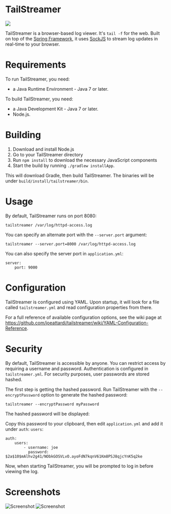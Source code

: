 TailStreamer
============

![](https://travis-ci.org/joeattardi/tailstreamer.svg?branch=master)

TailStreamer is a browser-based log viewer. It's `tail -f` for the web. Built on top of the [Spring Framework](https://github.com/spring-projects/spring-framework), it uses [SockJS](https://github.com/sockjs/sockjs-client) to stream log updates in real-time to your browser.

# Requirements
To run TailStreamer, you need:
* a Java Runtime Environment - Java 7 or later.

To build TailStreamer, you need:
* a Java Development Kit - Java 7 or later.
* Node.js.

# Building
1. Download and install Node.js
2. Go to your TailStreamer directory
3. Run `npm install` to download the necessary JavaScript components
4. Start the build by running `./gradlew installApp`.

This will download Gradle, then build TailStreamer. The binaries will be under `build/install/tailstreamer/bin`.

# Usage
By default, TailStreamer runs on port 8080:

    tailstreamer /var/log/httpd-access.log
    
You can specify an alternate port with the `--server.port` argument:

    tailstreamer --server.port=8000 /var/log/httpd-access.log

You can also specify the server port in `application.yml`:

    server:
        port: 9000

# Configuration
TailStreamer is configured using YAML. Upon startup, it will look for a file called `tailstreamer.yml` and read
configuration properties from there.

For a full reference of available configuration options, see the wiki page at https://github.com/joeattardi/tailstreamer/wiki/YAML-Configuration-Reference.

# Security
By default, TailStreamer is accessible by anyone. You can restrict access by requiring a username and password. 
Authentication is configured in `tailstreamer.yml`. For security purposes, user passwords are stored hashed. 

The first step is getting the hashed password. Run TailStreamer with the `--encryptPassword` option to generate
the hashed password:

    tailstreamer --encryptPassword myPassword
    
The hashed password will be displayed:

Copy this password to your clipboard, then edit `application.yml` and add it under `auth`: `users`:

    auth:
        users:
            - username: joe
              password: $2a$10$mAlhv2g41/NObkGOSVLvO.ayoFdN7kqnV61Km8PSJ8qjcYnK5q2ke
        
Now, when starting TailStreamer, you will be prompted to log in before viewing the log.

# Screenshots
![Screenshot](https://raw.github.com/joeattardi/tailstreamer/gh-pages/screenshot.png)
![Screenshot](https://raw.github.com/joeattardi/tailstreamer/gh-pages/screenshot_search.png)
